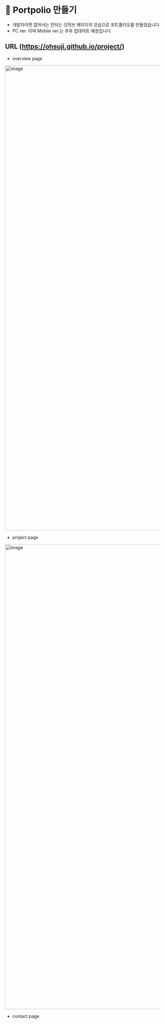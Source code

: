 # 🐰 Portpolio 만들기
- 개발자라면 없어서는 안되는 깃허브 페이지의 모습으로 포트폴리오를 만들었습니다
- PC ver. 이며 Mobile ver.는 추후 업데이트 예정입니다

## URL (https://ohsuji.github.io/project/)

- overview page
<img width="1512" alt="image" src="https://user-images.githubusercontent.com/110226420/218094191-796b4ae4-74e3-44d4-8ca8-d32a8a1f35e4.png">

- project page
<img width="1512" alt="image" src="https://user-images.githubusercontent.com/110226420/218094429-a80f4744-a160-40f9-a2e4-65a0eca0fd08.png">

- contact page
